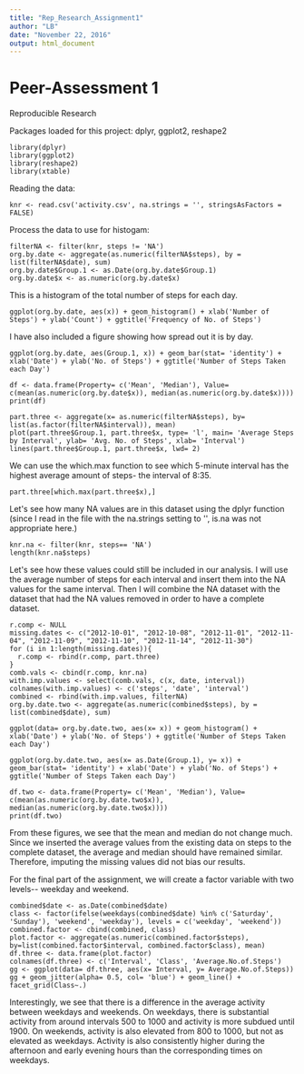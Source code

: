 ```yaml
---
title: "Rep_Research_Assignment1"
author: "LB"
date: "November 22, 2016"
output: html_document
---
```


Peer-Assessment 1
====================
Reproducible Research

Packages loaded for this project: dplyr, ggplot2, reshape2
```{r, echo=TRUE, results= 'hide'}
library(dplyr)
library(ggplot2)
library(reshape2)
library(xtable)
```


Reading the data:
```{r read_process_data, echo= TRUE}
knr <- read.csv('activity.csv', na.strings = '', stringsAsFactors = FALSE)
```

Process the data to use for histogam:
```{r process_data, echo= TRUE}
filterNA <- filter(knr, steps != 'NA')
org.by.date <- aggregate(as.numeric(filterNA$steps), by = list(filterNA$date), sum)
org.by.date$Group.1 <- as.Date(org.by.date$Group.1)
org.by.date$x <- as.numeric(org.by.date$x)
```

This is a histogram of the total number of steps for each day.

```{r, echo= TRUE}
ggplot(org.by.date, aes(x)) + geom_histogram() + xlab('Number of Steps') + ylab('Count') + ggtitle('Frequency of No. of Steps')

```

I have also included a figure showing how spread out it is by day.
```{r plot_data, echo= TRUE, fig.width= 10}
ggplot(org.by.date, aes(Group.1, x)) + geom_bar(stat= 'identity') + xlab('Date') + ylab('No. of Steps') + ggtitle('Number of Steps Taken each Day')
```

```{r mean.and.median, echo=TRUE}
df <- data.frame(Property= c('Mean', 'Median'), Value= c(mean(as.numeric(org.by.date$x)), median(as.numeric(org.by.date$x))))
print(df)
```

```{r avg.across.intervals, echo=TRUE, fig.width=10}
part.three <- aggregate(x= as.numeric(filterNA$steps), by= list(as.factor(filterNA$interval)), mean)
plot(part.three$Group.1, part.three$x, type= 'l', main= 'Average Steps by Interval', ylab= 'Avg. No. of Steps', xlab= 'Interval')
lines(part.three$Group.1, part.three$x, lwd= 2)
```

We can use the which.max function to see which 5-minute interval has the highest average amount of steps- the interval of 8:35.
```{r steps.taken, echo=TRUE}
part.three[which.max(part.three$x),]
```

Let's see how many NA values are in this dataset using the dplyr function (since I read in the file with the na.strings setting to '', is.na was not appropriate here.)
``` {r, echo= TRUE}
knr.na <- filter(knr, steps== 'NA')
length(knr.na$steps)
```

Let's see how these values could still be included in our analysis. I will use the average number of steps for each interval and insert them into the NA values for the same interval. Then I will combine the NA dataset with the dataset that had the NA values removed in order to have a complete dataset.

``` {r, echo= TRUE}
r.comp <- NULL
missing.dates <- c("2012-10-01", "2012-10-08", "2012-11-01", "2012-11-04", "2012-11-09", "2012-11-10", "2012-11-14", "2012-11-30")
for (i in 1:length(missing.dates)){
  r.comp <- rbind(r.comp, part.three)
}
comb.vals <- cbind(r.comp, knr.na)
with.imp.values <- select(comb.vals, c(x, date, interval))
colnames(with.imp.values) <- c('steps', 'date', 'interval')
combined <- rbind(with.imp.values, filterNA)
org.by.date.two <- aggregate(as.numeric(combined$steps), by = list(combined$date), sum)
```

``` {r, echo= TRUE}
ggplot(data= org.by.date.two, aes(x= x)) + geom_histogram() + xlab('Date') + ylab('No. of Steps') + ggtitle('Number of Steps Taken each Day')
```

```{r, echo= TRUE, fig.width=10}
ggplot(org.by.date.two, aes(x= as.Date(Group.1), y= x)) + geom_bar(stat= 'identity') + xlab('Date') + ylab('No. of Steps') + ggtitle('Number of Steps Taken each Day')

```

```{r, echo= TRUE}
df.two <- data.frame(Property= c('Mean', 'Median'), Value= c(mean(as.numeric(org.by.date.two$x)), median(as.numeric(org.by.date.two$x))))
print(df.two)
```

From these figures, we see that the mean and median do not change much. Since we inserted the average values from the existing data on steps to the complete dataset, the average and median should have remained similar. Therefore, imputing the missing values did not bias our results.

For the final part of the assignment, we will create a factor variable with two levels-- weekday and weekend.

```{r, echo= TRUE, fig.align='center'}
combined$date <- as.Date(combined$date)
class <- factor(ifelse(weekdays(combined$date) %in% c('Saturday', 'Sunday'), 'weekend', 'weekday'), levels = c('weekday', 'weekend'))
combined.factor <- cbind(combined, class)
plot.factor <- aggregate(as.numeric(combined.factor$steps), by=list(combined.factor$interval, combined.factor$class), mean)
df.three <- data.frame(plot.factor)
colnames(df.three) <- c('Interval', 'Class', 'Average.No.of.Steps')
gg <- ggplot(data= df.three, aes(x= Interval, y= Average.No.of.Steps))
gg + geom_jitter(alpha= 0.5, col= 'blue') + geom_line() + facet_grid(Class~.) 
```

Interestingly, we see that there is a difference in the average activity between weekdays and weekends. On weekdays, there is substantial activity from around intervals 500 to 1000 and activity is more subdued until 1900. On weekends, activity is also elevated from 800 to 1000, but not as elevated as weekdays. Activity is also consistently higher during the afternoon and early evening hours than the corresponding times on weekdays.